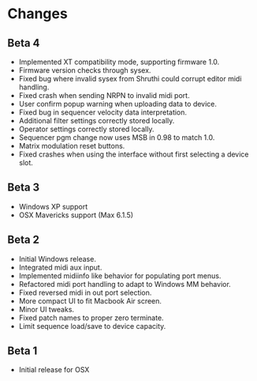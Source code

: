 Changes
=====================

Beta 4
----------------
* Implemented XT compatibility mode, supporting firmware 1.0.
* Firmware version checks through sysex.
* Fixed bug where invalid sysex from Shruthi could corrupt editor midi handling.
* Fixed crash when sending NRPN to invalid midi port.
* User confirm popup warning when uploading data to device.
* Fixed bug in sequencer velocity data interpretation.
* Additional filter settings correctly stored locally.
* Operator settings correctly stored locally.
* Sequencer pgm change now uses MSB in 0.98 to match 1.0.
* Matrix modulation reset buttons.
* Fixed crashes when using the interface without first selecting a device slot.

Beta 3
---------------
* Windows XP support
* OSX Mavericks support (Max 6.1.5)

Beta 2
-------------
* Initial Windows release.
* Integrated midi aux input.
* Implemented midiinfo like behavior for populating port menus.
* Refactored midi port handling to adapt to Windows MM behavior.
* Fixed reversed midi in out port selection.
* More compact UI to fit Macbook Air screen.
* Minor UI tweaks.
* Fixed patch names to proper zero terminate.
* Limit sequence load/save to device capacity.

Beta 1
-------------
* Initial release for OSX